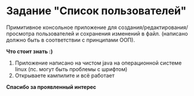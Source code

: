 # Задание "Список пользователей"
Примитивное консольное приложение для создания/редактирования/просмотра пользователей и сохранения изменений в файл. (написано должно быть в соответствии с принципами ООП).

**Что стоит знать :)**
1. Приложение написано на чистом java на операционной системе linux (пс. могут быть проблемы с шрифтом)
2. Открываете кампилите и всё работает

**Спасибо за проявленный интерес**
